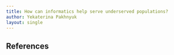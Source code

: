 ```yaml
---
title: How can informatics help serve underserved populations?
author: Yekaterina Pakhnyuk
layout: single
---
```


## References

